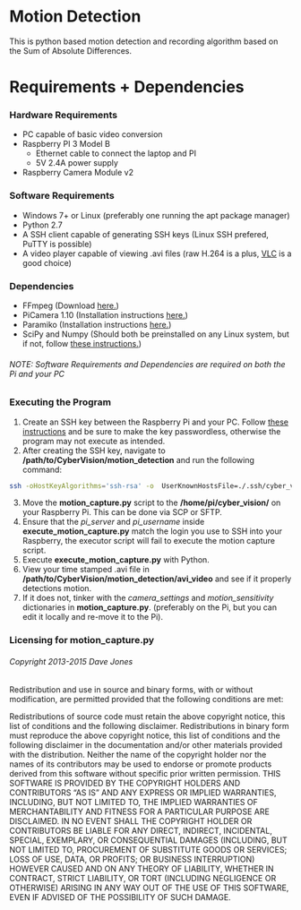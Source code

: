 # Motion Detection
This is python based motion detection and recording algorithm based on the Sum of Absolute Differences.

# Requirements + Dependencies
### Hardware Requirements
* PC capable of basic video conversion
* Raspberry PI 3 Model B
  * Ethernet cable to connect the laptop and PI
  * 5V 2.4A power supply
* Raspberry Camera Module v2

### Software Requirements
* Windows 7+ or Linux (preferably one running the apt package manager)
* Python 2.7
* A SSH client capable of generating SSH keys (Linux SSH prefered, PuTTY is possible)
* A video player capable of viewing .avi files (raw H.264 is a plus, [VLC](https://www.videolan.org/vlc/index.html "VLC Download") is a good choice)
### Dependencies
* FFmpeg (Download [here.](https://www.ffmpeg.org/download.html "FFmpeg Download"))
* PiCamera 1.10 (Installation instructions [here.](https://picamera.readthedocs.io/en/release-1.10/install2.html "Pi Camera Download"))
* Paramiko (Installation instructions [here.](http://www.paramiko.org/installing.html "Paramiko Installation"))
* SciPy and Numpy (Should both be preinstalled on any Linux system, but if not, follow [these instructions.](https://scipy.org/install.html "SciPy Installation"))
###### NOTE: Software Requirements and Dependencies are required on both the Pi and your PC

### Executing the Program
1. Create an SSH key between the Raspberry Pi and your PC. Follow [these instructions](https://www.raspberrypi.org/documentation/remote-access/ssh/passwordless.md "SSH Key Instructions") and be sure to make the key passwordless, otherwise the program may not execute as intended.
2. After creating the SSH key, navigate to **/path/to/CyberVision/motion_detection** and run the following command:
``` bash
ssh -oHostKeyAlgorithms='ssh-rsa' -o  UserKnownHostsFile=./.ssh/cyber_vision_known_hosts pi@<hostname of your pi>
```
3. Move the **motion_capture.py** script to the **/home/pi/cyber_vision/** on  your Raspberry Pi. This can be done via SCP or SFTP.
4. Ensure that the *pi_server* and *pi_username* inside **execute_motion_capture.py** match the login you use to SSH into your Raspberry, the executor script will fail to execute the motion capture script.
5. Execute **execute_motion_capture.py** with Python.
6. View your time stamped .avi file in **/path/to/CyberVision/motion_detection/avi_video** and see if it properly detections motion.
7. If it does not, tinker with the *camera_settings* and *motion_sensitivity* dictionaries in **motion_capture.py**. (preferably on the Pi, but you can edit it locally and re-move it to the Pi).



### Licensing for motion_capture.py
###### Copyright 2013-2015 Dave Jones
Redistribution and use in source and binary forms, with or without modification, are permitted provided that the following conditions are met:

Redistributions of source code must retain the above copyright notice, this list of conditions and the following disclaimer.
Redistributions in binary form must reproduce the above copyright notice, this list of conditions and the following disclaimer in the documentation and/or other materials provided with the distribution.
Neither the name of the copyright holder nor the names of its contributors may be used to endorse or promote products derived from this software without specific prior written permission.
THIS SOFTWARE IS PROVIDED BY THE COPYRIGHT HOLDERS AND CONTRIBUTORS “AS IS” AND ANY EXPRESS OR IMPLIED WARRANTIES, INCLUDING, BUT NOT LIMITED TO, THE IMPLIED WARRANTIES OF MERCHANTABILITY AND FITNESS FOR A PARTICULAR PURPOSE ARE DISCLAIMED. IN NO EVENT SHALL THE COPYRIGHT HOLDER OR CONTRIBUTORS BE LIABLE FOR ANY DIRECT, INDIRECT, INCIDENTAL, SPECIAL, EXEMPLARY, OR CONSEQUENTIAL DAMAGES (INCLUDING, BUT NOT LIMITED TO, PROCUREMENT OF SUBSTITUTE GOODS OR SERVICES; LOSS OF USE, DATA, OR PROFITS; OR BUSINESS INTERRUPTION) HOWEVER CAUSED AND ON ANY THEORY OF LIABILITY, WHETHER IN CONTRACT, STRICT LIABILITY, OR TORT (INCLUDING NEGLIGENCE OR OTHERWISE) ARISING IN ANY WAY OUT OF THE USE OF THIS SOFTWARE, EVEN IF ADVISED OF THE POSSIBILITY OF SUCH DAMAGE.
